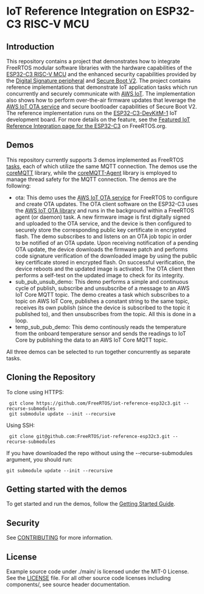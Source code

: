# IoT Reference Integration on ESP32-C3 RISC-V MCU

## Introduction

This repository contains a project that demonstrates how to integrate FreeRTOS modular software libraries with the hardware capabilities of the [ESP32-C3 RISC-V MCU](https://www.espressif.com/en/products/socs/esp32-c3) and the enhanced security capabilities provided by the [Digital Signature peripheral](https://docs.espressif.com/projects/esp-idf/en/latest/esp32c3/api-reference/peripherals/ds.html) and [Secure Boot V2](https://docs.espressif.com/projects/esp-idf/en/latest/esp32c3/security/secure-boot-v2.html). The project contains reference implementations that demonstrate IoT application tasks which run concurrently and securely communicate with [AWS IoT](https://aws.amazon.com/iot-core/). The implementation also shows how to perform over-the-air firmware updates that leverage the [AWS IoT OTA service](https://docs.aws.amazon.com/freertos/latest/userguide/freertos-ota-dev.html) and secure bootloader capabilities of Secure Boot V2. The reference implementation runs on the [ESP32-C3-DevKitM-1](https://docs.espressif.com/projects/esp-idf/en/latest/esp32c3/hw-reference/esp32c3/user-guide-devkitm-1.html) IoT development board. For more details on the feature, see the [Featured IoT Reference Integration page for the ESP32-C3](https://www.freertos.org/ESP32C3) on FreeRTOS.org.

## Demos

This repository currently supports 3 demos implemented as FreeRTOS [tasks](https://www.freertos.org/taskandcr.html), each of which utilize the same MQTT connection. The demos use the [coreMQTT](https://www.freertos.org/mqtt/index.html) library, while the [coreMQTT-Agent](https://www.freertos.org/mqtt-agent/index.html) library is employed to manage thread safety for the MQTT connection. The demos are the following:

* ota: This demo uses the [AWS IoT OTA service](https://docs.aws.amazon.com/freertos/latest/userguide/freertos-ota-dev.html) for FreeRTOS to configure and create OTA updates. The OTA client software on the ESP32-C3 uses the [AWS IoT OTA library](https://www.freertos.org/ota/index.html) and runs in the background within a FreeRTOS agent (or daemon) task. A new firmware image is first digitally signed and uploaded to the OTA service, and the device is then configured to securely store the corresponding public key certificate in encrypted flash. The demo subscribes to and listens on an OTA job topic in order to be notified of an OTA update. Upon receiving notification of a pending OTA update, the device downloads the firmware patch and performs code signature verification of the downloaded image by using the public key certificate stored in encrypted flash. On successful verification, the device reboots and the updated image is activated. The OTA client then performs a self-test on the updated image to check for its integrity.
* sub_pub_unsub_demo: This demo performs a simple and continuous cycle of publish, subscribe and unsubscribe of a message to an AWS IoT Core MQTT topic. The demo creates a task which subscribes to a topic on AWS IoT Core, publishes a constant string to the same topic, receives its own publish (since the device is subscribed to the topic it published to), and then unsubscribes from the topic. All this is done in a loop.
* temp_sub_pub_demo: This demo continously reads the temperature from the onboard temperature sensor and sends the readings to IoT Core by publishing the data to an AWS IoT Core MQTT topic.

All three demos can be selected to run together concurrently as separate tasks.

## Cloning the Repository

To clone using HTTPS:

```
 git clone https://github.com/FreeRTOS/iot-reference-esp32c3.git --recurse-submodules
 git submodule update --init --recursive
```

Using SSH:

```
 git clone git@github.com:FreeRTOS/iot-reference-esp32c3.git --recurse-submodules
```

If you have downloaded the repo without using the --recurse-submodules argument, you should run:

```
git submodule update --init --recursive
```

## Getting started with the demos

To get started and run the demos, follow the [Getting Started Guide](GettingStartedGuide.md).

## Security

See [CONTRIBUTING](CONTRIBUTING.md#security-issue-notifications) for more information.


## License

Example source code under ./main/ is licensed under the MIT-0 License. See the [LICENSE](LICENSE) file. For all other source code licenses including components/, see source header documentation.